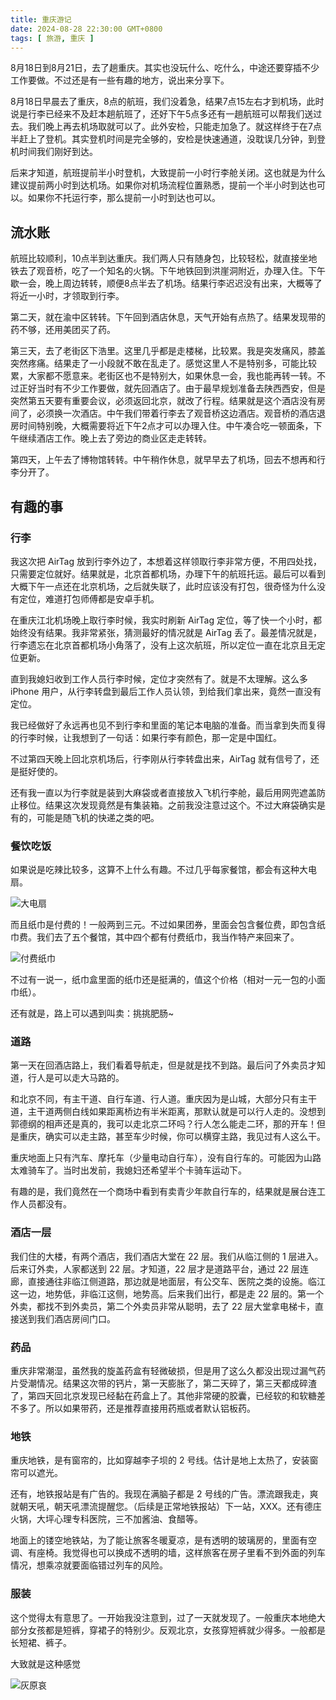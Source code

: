 ```yaml
---
title: 重庆游记
date: 2024-08-28 22:30:00 GMT+0800
tags: [ 旅游, 重庆 ]
---
```


8月18日到8月21日，去了趟重庆。其实也没玩什么、吃什么，中途还要穿插不少工作要做。不过还是有一些有趣的地方，说出来分享下。

<!-- truncate -->

8月18日早晨去了重庆，8点的航班，我们没着急，结果7点15左右才到机场，此时说是行李已经来不及赶本趟航班了，还好下午5点多还有一趟航班可以帮我们送过去。我们晚上再去机场取就可以了。此外安检，只能走加急了。就这样终于在7点半赶上了登机。其实登机时间是完全够的，安检是快速通道，没耽误几分钟，到登机时间我们刚好到达。

后来才知道，航班提前半小时登机，大致提前一小时行李舱关闭。这也就是为什么建议提前两小时到达机场。如果你对机场流程位置熟悉，提前一个半小时到达也可以。如果你不托运行李，那么提前一小时到达也可以。

## 流水账

航班比较顺利，10点半到达重庆。我们两人只有随身包，比较轻松，就直接坐地铁去了观音桥，吃了一个知名的火锅。下午地铁回到洪崖洞附近，办理入住。下午歇一会，晚上周边转转，顺便8点半去了机场。结果行李迟迟没有出来，大概等了将近一小时，才领取到行李。

第二天，就在渝中区转转。下午回到酒店休息，天气开始有点热了。结果发现带的药不够，还用美团买了药。

第三天，去了老街区下浩里。这里几乎都是走楼梯，比较累。我是突发痛风，膝盖突然疼痛。结果走了一小段就不敢在乱走了。感觉这里人不是特别多，可能比较累，大家都不愿意来。老街区也不是特别大，如果休息一会，我也能再转一转。不过正好当时有不少工作要做，就先回酒店了。由于最早规划准备去陕西西安，但是突然第五天要有重要会议，必须返回北京，就改了行程。结果就是这个酒店没有房间了，必须换一次酒店。中午我们带着行李去了观音桥这边酒店。观音桥的酒店退房时间特别晚，大概需要将近下午2点才可以办理入住。中午凑合吃一顿面条，下午继续酒店工作。晚上去了旁边的商业区走走转转。

第四天，上午去了博物馆转转。中午稍作休息，就早早去了机场，回去不想再和行李分开了。

## 有趣的事

### 行李

我这次把 AirTag 放到行李外边了，本想着这样领取行李非常方便，不用四处找，只需要定位就好。结果就是，北京首都机场，办理下午的航班托运。最后可以看到大概下午一点还在北京机场，之后就失联了，此时应该没有打包，很奇怪为什么没有定位，难道打包师傅都是安卓手机。

在重庆江北机场晚上取行李时候，我实时刷新 AirTag 定位，等了快一个小时，都始终没有结果。我非常紧张，猜测最好的情况就是 AirTag 丢了。最差情况就是，行李遗忘在北京首都机场小角落了，没有上这次航班，所以定位一直在北京且无定位更新。

直到我媳妇收到工作人员行李时候，定位才突然有了。就是不太理解。这么多 iPhone 用户，从行李转盘到最后工作人员认领，到给我们拿出来，竟然一直没有定位。

我已经做好了永远再也见不到行李和里面的笔记本电脑的准备。而当拿到失而复得的行李时候，让我想到了一句话：如果行李有颜色，那一定是中国红。

不过第四天晚上回北京机场后，行李刚从行李转盘出来，AirTag 就有信号了，还是挺好使的。

还有我一直以为行李就是装到大麻袋或者直接放入飞机行李舱，最后用网兜遮盖防止移位。结果这次发现竟然是有集装箱。之前我没注意过这个。不过大麻袋确实是有的，可能是随飞机的快递之类的吧。

### 餐饮吃饭

如果说是吃辣比较多，这算不上什么有趣。不过几乎每家餐馆，都会有这种大电扇。

![大电扇](https://cdn1.yukapril.com/2024-08-28-chongqing-1.jpg)

而且纸巾是付费的！一般两到三元。不过如果团券，里面会包含餐位费，即包含纸巾费。我们去了五个餐馆，其中四个都有付费纸巾，我当作特产来回来了。

![付费纸巾](https://cdn1.yukapril.com/2024-08-28-chongqing-2.jpg)

不过有一说一，纸巾盒里面的纸巾还是挺满的，值这个价格（相对一元一包的小面巾纸）。

还有就是，路上可以遇到叫卖：挑挑肥肠~

### 道路

第一天在回酒店路上，我们看着导航走，但是就是找不到路。最后问了外卖员才知道，行人是可以走大马路的。

和北京不同，有主干道、自行车道、行人道。重庆因为是山城，大部分只有主干道，主干道两侧白线如果距离桥边有半米距离，那默认就是可以行人走的。没想到郭德纲的相声还是真的，我可以走北京二环吗？行人怎么能走二环，那的开车！但是重庆，确实可以走主路，甚至车少时候，你可以横穿主路，我见过有人这么干。

重庆地面上只有汽车、摩托车（少量电动自行车），没有自行车的。可能因为山路太难骑车了。当时出发前，我媳妇还希望半个卡骑车运动下。

有趣的是，我们竟然在一个商场中看到有卖青少年款自行车的，结果就是展台连工作人员都没有。

### 酒店一层

我们住的大楼，有两个酒店，我们酒店大堂在 22 层。我们从临江侧的 1 层进入。后来订外卖，人家都送到 22 层。才知道，22 层才是道路平台，通过 22 层连廊，直接通往非临江侧道路，那边就是地面层，有公交车、医院之类的设施。临江这一边，地势低，非临江这侧，地势高。后来我们出行，都是走 22 层的。第一个外卖，都找不到外卖员，第二个外卖员非常从聪明，去了 22 层大堂拿电梯卡，直接送到我们酒店房间门口。

### 药品

重庆非常潮湿，虽然我的旋盖药盒有轻微破损，但是用了这么久都没出现过漏气药片受潮情况。结果这次带的钙片，第一天膨胀了，第二天碎了，第三天都成碎渣了，第四天回北京发现已经黏在药盒上了。其他非常硬的胶囊，已经软的和软糖差不多了。所以如果带药，还是推荐直接用药瓶或者默认铝板药。

### 地铁

重庆地铁，是有窗帘的，比如穿越李子坝的 2 号线。估计是地上太热了，安装窗帘可以遮光。

还有，地铁报站是有广告的。我现在满脑子都是 2 号线的广告。漂流跟我走，爽就朝天吼，朝天吼漂流提醒您。（后续是正常地铁报站）下一站，XXX。还有德庄火锅，大坪心理专科医院，三不加酱油、食醋等。

地面上的镂空地铁站，为了能让旅客冬暖夏凉，是有透明的玻璃房的，里面有空调、有座椅。我觉得也可以换成不透明的墙，这样旅客在房子里看不到外面的列车情况，想乘凉就要面临错过列车的风险。

### 服装

这个觉得太有意思了。一开始我没注意到，过了一天就发现了。一般重庆本地绝大部分女孩都是短裤，穿裙子的特别少。反观北京，女孩穿短裤就少得多。一般都是长短裙、裤子。

大致就是这种感觉

![灰原哀](https://cdn1.yukapril.com/2024-08-28-chongqing-3.jpg)
